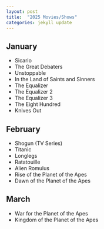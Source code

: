```yaml
---
layout: post
title:  "2025 Movies/Shows"
categories: jekyll update
---
```


## January
- Sicario
- The Great Debaters
- Unstoppable 
- In the Land of Saints and Sinners
- The Equalizer
- The Equalizer 2
- The Equalizer 3
- The Eight Hundred
- Knives Out

## February 
- Shogun (TV Series)
- Titanic
- Longlegs
- Ratatouille 
- Alien Romulus
- Rise of the Planet of the Apes
- Dawn of the Planet of the Apes

## March 
- War for the Planet of the Apes
- Kingdom of the Planet of the Apes